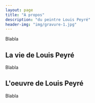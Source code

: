 ```yaml
---
layout: page
title: "A propos"
description: "du peintre Louis Peyré"
header-img: "img/gravure-1.jpg"
---
```


Blabla


La vie de Louis Peyré
-------------------

Blabla


L'oeuvre de Louis Peyré
-------------------

Blabla
